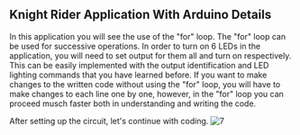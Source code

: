 ## Knight Rider Application With Arduino Details
In this application you will see the use of the "for" loop. The "for" loop can be used for successive operations. In order to turn on 6 LEDs in the application, you will need to set output for them all and turn on respectively. This can be easily implemented with the output identification and LED lighting commands that you have learned before. If you want to make changes to the written code without using the "for" loop, you will have to make changes to each line one by one, however, in the "for" loop you can proceed musch faster both in understanding and writing the code.

After setting up the circuit, let's continue with coding.
![7](https://user-images.githubusercontent.com/112697142/190647963-0cec6804-c1db-4b19-8ee8-6811b2207437.PNG)
